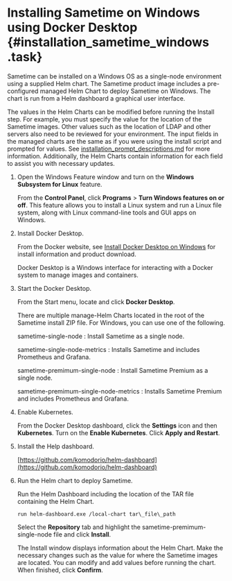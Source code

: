 # Installing Sametime on Windows using Docker Desktop {#installation_sametime_windows .task}

Sametime can be installed on a Windows OS as a single-node environment using a supplied Helm chart. The Sametime product image includes a pre-configured managed Helm Chart to deploy Sametime on Windows. The chart is run from a Helm dashboard a graphical user interface.

The values in the Helm Charts can be modified before running the Install step. For example, you must specify the value for the location of the Sametime images. Other values such as the location of LDAP and other servers also need to be reviewed for your environment. The input fields in the managed charts are the same as if you were using the install script and prompted for values. See [installation\_prompt\_descriptions.md](installation_prompt_descriptions.md) for more information. Additionally, the Helm Charts contain information for each field to assist you with necessary updates.

1.  Open the Windows Feature window and turn on the **Windows Subsystem for Linux** feature.

    From the **Control Panel**, click **Programs** \> **Turn Windows features on or off**. This feature allows you to install a Linux system and run a Linux file system, along with Linux command-line tools and GUI apps on Windows.

2.  Install Docker Desktop.

    From the Docker website, see [Install Docker Desktop on Windows](https://docs.docker.com/desktop/install/windows-install/) for install information and product download.

    Docker Desktop is a Windows interface for interacting with a Docker system to manage images and containers.

3.  Start the Docker Desktop.

    From the Start menu, locate and click **Docker Desktop**.

    There are multiple manage-Helm Charts located in the root of the Sametime install ZIP file. For Windows, you can use one of the following.

    sametime-single-node
    :   Install Sametime as a single node.

    sametime-single-node-metrics
    :   Installs Sametime and includes Prometheus and Grafana.

    sametime-premimum-single-node
    :   Install Sametime Premium as a single node.

    sametime-premimum-single-node-metrics
    :   Installs Sametime Premium and includes Prometheus and Grafana.

4.  Enable Kubernetes.

    From the Docker Desktop dashboard, click the **Settings** icon and then **Kubernetes**. Turn on the **Enable Kubernetes**. Click **Apply and Restart**.

5.  Install the Help dashboard.

    [https://github.com/komodorio/helm-dashboard](https://github.com/komodorio/helm-dashboard)

6.  Run the Helm chart to deploy Sametime.

    Run the Helm Dashboard including the location of the TAR file containing the Helm Chart.

    ``` {#codeblock_t4y_r3x_lzb}
    run helm-dashboard.exe /local-chart tar\_file\_path
    ```

    Select the **Repository** tab and highlight the sametime-premimum-single-node file and click **Install**.

    The Install window displays information about the Helm Chart. Make the necessary changes such as the value for where the Sametime images are located. You can modify and add values before running the chart. When finished, click **Confirm**.


